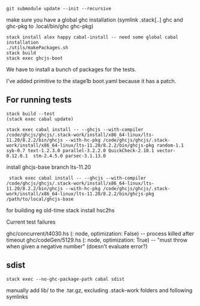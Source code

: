     
    git submodule update --init --recursive

make sure you have a global ghc installation (symlink .stack[..] ghc and ghc-pkg to .local/bin/ghc ghc-pkg)
    
    stack install alex happy cabal-install -- need some global cabal installation
    ./utils/makePackages.sh
    stack build
    stack exec ghcjs-boot

We have to install a bunch of packages for the tests.

I've added primitive to the stage1b boot.yaml because it has a patch.

## For running tests
    stack build --test
    (stack exec cabal update)

    stack exec cabal install -- --ghcjs --with-compiler /code/ghcjs/ghcjs/.stack-work/install/x86_64-linux/lts-11.20/8.2.2/bin/ghcjs --with-hc-pkg /code/ghcjs/ghcjs/.stack-work/install/x86_64-linux/lts-11.20/8.2.2/bin/ghcjs-pkg random-1.1 syb-0.7 text-1.2.3.0 parallel-3.2.2.0 QuickCheck-2.10.1 vector-0.12.0.1  stm-2.4.5.0 parsec-3.1.13.0

install ghcjs-base branch lts-11.20 

     stack exec cabal install -- --ghcjs --with-compiler /code/ghcjs/ghcjs/.stack-work/install/x86_64-linux/lts-11.20/8.2.2/bin/ghcjs --with-hc-pkg /code/ghcjs/ghcjs/.stack-work/install/x86_64-linux/lts-11.20/8.2.2/bin/ghcjs-pkg /path/to/local/ghcjs-base


for building eg old-time 
stack install hsc2hs


Current test failures

ghc/concurrent/t4030.hs (: node, optimization: False) -- process killed after timeout
ghc/codeGen/5129.hs (: node, optimization: True) -- "must throw when given a negative number" (doesn't evaluate error?)



## sdist

   
    stack exec --no-ghc-package-path cabal sdist

manually add lib/ to the .tar.gz, excluding .stack-work folders and following symlinks